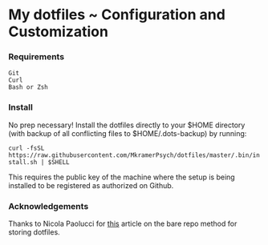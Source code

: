 # My dotfiles ~ Configuration and Customization

### Requirements

    Git
    Curl
    Bash or Zsh

### Install

No prep necessary! Install the dotfiles directly to your $HOME directory (with backup of all conflicting files to $HOME/.dots-backup) by running:

`curl -fsSL https://raw.githubusercontent.com/MkramerPsych/dotfiles/master/.bin/install.sh | $SHELL`

This requires the public key of the machine where the setup is being installed to be registered as authorized on Github.


### Acknowledgements 
Thanks to Nicola Paolucci for [this](https://www.atlassian.com/git/tutorials/dotfiles) article on the bare repo method for storing dotfiles.
